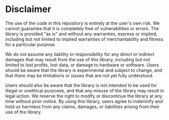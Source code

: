 # Disclaimer

The use of the code in this repository is entirely at the user's own risk. We cannot guarantee that it is completely free of vulnerabilities or errors. The library is provided "as is" and without any warranties, express or implied, including but not limited to implied warranties of merchantability and fitness for a particular purpose.

We do not assume any liability or responsibility for any direct or indirect damages that may result from the use of this library, including but not limited to lost profits, lost data, or damage to hardware or software. Users should be aware that the library is experimental and subject to change, and that there may be limitations or issues that are not yet fully understood.

Users should also be aware that the library is not intended to be used for illegal or unethical purposes, and that any misuse of the library may result in legal action. We reserve the right to modify or discontinue the library at any time without prior notice. By using this library, users agree to indemnify and hold us harmless from any claims, damages, or liabilities arising from their use of the library.